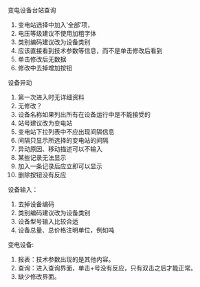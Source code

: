 变电设备台站查询
1. 变电站选择中加入‘全部’项，
2. 电压等级建议不使用加粗字体
3. 类别编码建议改为设备类别
4. 应该直接看到技术参数等信息，而不是单击修改后看到
5. 单击修改后无数据
6. 修改中去掉增加按钮

设备异动
1. 第一次进入时无详细资料
2. 无修改？
3. 设备名称如果列出所有在设备运行中是不能接受的
4. 站号建议改为变电站
5. 变电站下拉列表中不应出现间隔信息
6. 间隔只显示所选择的变电站的间隔
7. 异动原因、移动描述可以不输入
8. 某些记录无法显示
9. 加入一条记录后应立即可以显示
10. 删除按钮没有反应

设备输入：
1. 去掉设备编码
2. 类别编码建议改为设备类别
3. 设备型号输入比较合适
4. 设备总量、总价格注明单位，例如吨



变电设备:
1. 报表：技术参数出现的是其他内容。
2. 查询：进入查询界面，单击+号没有反应，只有双击之后才能正常。
3. 缺少修改界面。
